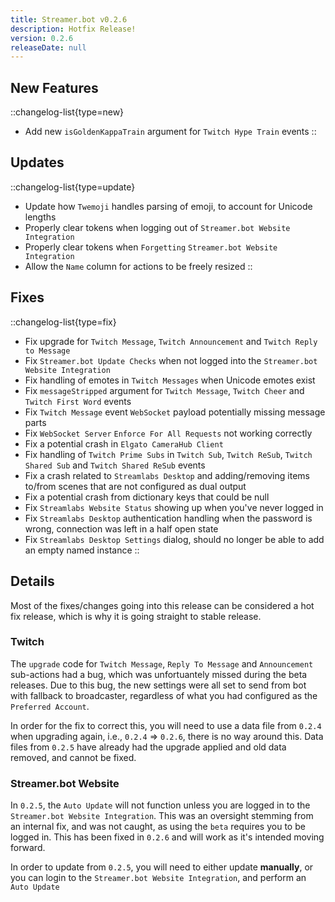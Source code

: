 ```yaml
---
title: Streamer.bot v0.2.6
description: Hotfix Release!
version: 0.2.6
releaseDate: null
---
```


## New Features
::changelog-list{type=new}
* Add new `isGoldenKappaTrain` argument for `Twitch Hype Train` events
::

## Updates
::changelog-list{type=update}
* Update how `Twemoji` handles parsing of emoji, to account for Unicode lengths
* Properly clear tokens when logging out of `Streamer.bot Website Integration`
* Properly clear tokens when `Forgetting` `Streamer.bot Website Integration`
* Allow the `Name` column for actions to be freely resized
::

## Fixes
::changelog-list{type=fix}
* Fix upgrade for `Twitch Message`, `Twitch Announcement` and `Twitch Reply to Message`
* Fix `Streamer.bot Update Checks` when not logged into the `Streamer.bot Website Integration`
* Fix handling of emotes in `Twitch Messages` when Unicode emotes exist
* Fix `messageStripped` argument for `Twitch Message`, `Twitch Cheer` and `Twitch First Word` events
* Fix `Twitch Message` event `WebSocket` payload potentially missing message parts
* Fix `WebSocket Server` `Enforce For All Requests` not working correctly
* Fix a potential crash in `Elgato CameraHub Client`
* Fix handling of `Twitch Prime Subs` in `Twitch Sub`, `Twitch ReSub`, `Twitch Shared Sub` and `Twitch Shared ReSub` events
* Fix a crash related to `Streamlabs Desktop` and adding/removing items to/from scenes that are not configured as dual output
* Fix a potential crash from dictionary keys that could be null
* Fix `Streamlabs Website Status` showing up when you've never logged in
* Fix `Streamlabs Desktop` authentication handling when the password is wrong, connection was left in a half open state
* Fix `Streamlabs Desktop Settings` dialog, should no longer be able to add an empty named instance
::

## Details
Most of the fixes/changes going into this release can be considered a hot fix release, which is why it is going straight to stable release.
### Twitch
The `upgrade` code for `Twitch Message`, `Reply To Message` and `Announcement` sub-actions had a bug, which was unfortuantely missed during the beta releases.  Due to this bug, the new settings were all set to send from bot with fallback to broadcaster, regardless of what you had configured as the `Preferred Account`.

In order for the fix to correct this, you will need to use a data file from `0.2.4` when upgrading again, i.e., `0.2.4` => `0.2.6`, there is no way around this.  Data files from `0.2.5` have already had the upgrade applied and old data removed, and cannot be fixed.
### Streamer.bot Website
In `0.2.5`, the `Auto Update` will not function unless you are logged in to the `Streamer.bot Website Integration`.  This was an oversight stemming from an internal fix, and was not caught, as using the `beta` requires you to be logged in.  This has been fixed in `0.2.6` and will work as it's intended moving forward.

In order to update from `0.2.5`, you will need to either update **manually**, or you can login to the `Streamer.bot Website Integration`, and perform an `Auto Update`
